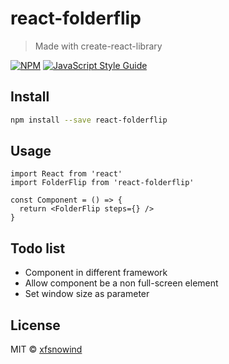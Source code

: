 # react-folderflip

> Made with create-react-library

[![NPM](https://img.shields.io/npm/v/react-folderflip.svg)](https://www.npmjs.com/package/react-folderflip) [![JavaScript Style Guide](https://img.shields.io/badge/code_style-standard-brightgreen.svg)](https://standardjs.com)

## Install

```bash
npm install --save react-folderflip
```

## Usage

```tsx
import React from 'react'
import FolderFlip from 'react-folderflip'

const Component = () => {
  return <FolderFlip steps={} />
}
```

## Todo list

* Component in different framework
* Allow component be a non full-screen element
* Set window size as parameter

## License

MIT © [xfsnowind](https://github.com/xfsnowind)

